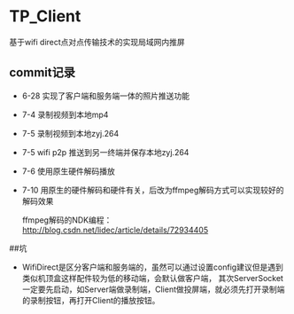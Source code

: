 # TP_Client

基于wifi direct点对点传输技术的实现局域网内推屏 

## commit记录
- 6-28 实现了客户端和服务端一体的照片推送功能
- 7-4  录制视频到本地mp4
- 7-5  录制视频到本地zyj.264
- 7-5  wifi p2p 推送到另一终端并保存本地zyj.264
- 7-6  使用原生硬件解码播放
- 7-10 用原生的硬件解码和硬件有关，后改为ffmpeg解码方式可以实现较好的解码效果

  ffmpeg解码的NDK编程：http://blog.csdn.net/lidec/article/details/72934405


##坑
- WifiDirect是区分客户端和服务端的，虽然可以通过设置config建议但是遇到类似机顶盒这样配件较为低的移动端，会默认做客户端，
其次ServerSocket一定要先启动，如Server端做录制端，Client做投屏端，就必须先打开录制端的录制按钮，再打开Client的播放按钮。
